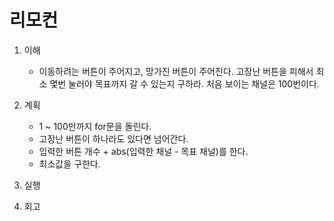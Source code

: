 # 리모컨

1. 이해
    - 이동하려는 버튼이 주어지고, 망가진 버튼이 주어진다. 고장난 버튼을 피해서 최소 몇번 눌러야 목표까지 갈 수 있는지 구하라. 처음 보이는 채널은 100번이다.
2. 계획
    - 1 ~ 100만까지 for문을 돌린다.
    - 고장난 버튼이 하나라도 있다면 넘어간다.
    - 입력한 버튼 개수 + abs(입력한 채널 - 목표 채널)를 한다.
    - 최소값을 구한다.
3. 실행

4. 회고
